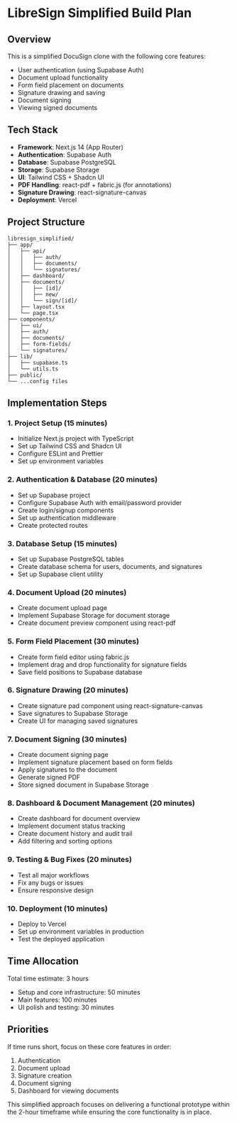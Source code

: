 # LibreSign Simplified Build Plan

## Overview
This is a simplified DocuSign clone with the following core features:
- User authentication (using Supabase Auth)
- Document upload functionality
- Form field placement on documents
- Signature drawing and saving
- Document signing
- Viewing signed documents

## Tech Stack
- **Framework**: Next.js 14 (App Router)
- **Authentication**: Supabase Auth
- **Database**: Supabase PostgreSQL
- **Storage**: Supabase Storage
- **UI**: Tailwind CSS + Shadcn UI
- **PDF Handling**: react-pdf + fabric.js (for annotations)
- **Signature Drawing**: react-signature-canvas
- **Deployment**: Vercel

## Project Structure
```
libresign_simplified/
├── app/
│   ├── api/
│   │   ├── auth/
│   │   ├── documents/
│   │   └── signatures/
│   ├── dashboard/
│   ├── documents/
│   │   ├── [id]/
│   │   ├── new/
│   │   └── sign/[id]/
│   ├── layout.tsx
│   └── page.tsx
├── components/
│   ├── ui/
│   ├── auth/
│   ├── documents/
│   ├── form-fields/
│   └── signatures/
├── lib/
│   ├── supabase.ts
│   └── utils.ts
├── public/
└── ...config files
```

## Implementation Steps

### 1. Project Setup (15 minutes)
- Initialize Next.js project with TypeScript
- Set up Tailwind CSS and Shadcn UI
- Configure ESLint and Prettier
- Set up environment variables

### 2. Authentication & Database (20 minutes)
- Set up Supabase project
- Configure Supabase Auth with email/password provider
- Create login/signup components
- Set up authentication middleware
- Create protected routes

### 3. Database Setup (15 minutes)
- Set up Supabase PostgreSQL tables
- Create database schema for users, documents, and signatures
- Set up Supabase client utility

### 4. Document Upload (20 minutes)
- Create document upload page
- Implement Supabase Storage for document storage
- Create document preview component using react-pdf

### 5. Form Field Placement (30 minutes)
- Create form field editor using fabric.js
- Implement drag and drop functionality for signature fields
- Save field positions to Supabase database

### 6. Signature Drawing (20 minutes)
- Create signature pad component using react-signature-canvas
- Save signatures to Supabase Storage
- Create UI for managing saved signatures

### 7. Document Signing (30 minutes)
- Create document signing page
- Implement signature placement based on form fields
- Apply signatures to the document
- Generate signed PDF
- Store signed document in Supabase Storage

### 8. Dashboard & Document Management (20 minutes)
- Create dashboard for document overview
- Implement document status tracking
- Create document history and audit trail
- Add filtering and sorting options

### 9. Testing & Bug Fixes (20 minutes)
- Test all major workflows
- Fix any bugs or issues
- Ensure responsive design

### 10. Deployment (10 minutes)
- Deploy to Vercel
- Set up environment variables in production
- Test the deployed application

## Time Allocation
Total time estimate: 3 hours
- Setup and core infrastructure: 50 minutes
- Main features: 100 minutes
- UI polish and testing: 30 minutes

## Priorities
If time runs short, focus on these core features in order:
1. Authentication
2. Document upload
3. Signature creation
4. Document signing
5. Dashboard for viewing documents

This simplified approach focuses on delivering a functional prototype within the 2-hour timeframe while ensuring the core functionality is in place. 
